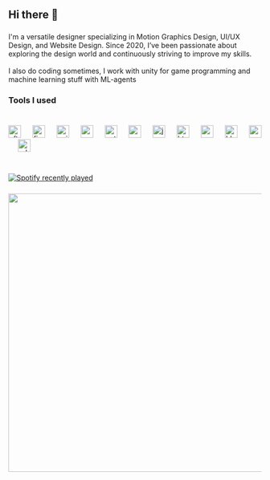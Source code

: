 <h2 align="left">Hi there 👋</h2>

###

<p align="left">I'm a versatile designer specializing in Motion Graphics Design, UI/UX Design, and Website Design. Since 2020, I’ve been passionate about exploring the design world and continuously striving to improve my skills.<br><br>I also do coding sometimes, I work with unity for game programming and  machine learning stuff with ML-agents</p>

###

<h3 align="left">Tools I used</h3>

###

<br clear="both">

<div align="left">
  <img src="https://cdn.jsdelivr.net/gh/devicons/devicon/icons/aftereffects/aftereffects-original.svg" height="25" alt="aftereffects logo"  />
  <img width="15" />
  <img src="https://cdn.simpleicons.org/figma/F24E1E" height="25" alt="figma logo"  />
  <img width="15" />
  <img src="https://cdn.simpleicons.org/unity/FFFFFF" height="25" alt="unity logo"  />
  <img width="15" />
  <img src="https://cdn.jsdelivr.net/gh/devicons/devicon/icons/vscode/vscode-original.svg" height="25" alt="vscode logo"  />
  <img width="15" />
  <img src="https://cdn.simpleicons.org/python/3776AB" height="25" alt="python logo"  />
  <img width="15" />
  <img src="https://skillicons.dev/icons?i=cs" height="25" alt="csharp logo"  />
  <img width="15" />
  <img src="https://cdn.jsdelivr.net/gh/devicons/devicon/icons/java/java-original.svg" height="25" alt="java logo"  />
  <img width="15" />
  <img src="https://cdn.simpleicons.org/html5/E34F26" height="25" alt="html5 logo"  />
  <img width="15" />
  <img src="https://cdn.simpleicons.org/css3/1572B6" height="25" alt="css3 logo"  />
  <img width="15" />
  <img src="https://cdn.simpleicons.org/blender/F5792A" height="25" alt="blender logo"  />
  <img width="15" />
  <img src="https://cdn.jsdelivr.net/gh/devicons/devicon/icons/anaconda/anaconda-original.svg" height="25" alt="anaconda logo"  />
  <img width="15" />
  <img src="https://skillicons.dev/icons?i=ps" height="25" alt="adobephotoshop logo"  />
</div>

###

<br clear="both">

<div align="left">
  <a href="https://open.spotify.com/user/wtlekw358jomnknyl52q1pr0n">
    <img src="https://spotify-recently-played-readme.vercel.app/api?user=wtlekw358jomnknyl52q1pr0n&count=5&unique=true&width=812" alt="Spotify recently played"  />
  </a>
</div>

###

<img align="left" height="555" src="https://i.pinimg.com/originals/0a/45/fa/0a45fa9e4139dc537ebfb705156185df.gif"  />

###
